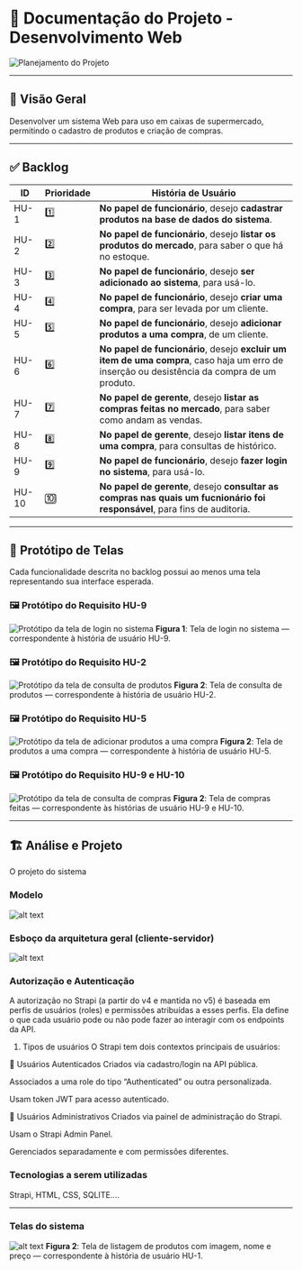 # 📘 Documentação do Projeto - Desenvolvimento Web

![Planejamento do Projeto](./pmc.jpeg)

---

## 🧾 Visão Geral

 Desenvolver um sistema Web para uso em caixas de supermercado, permitindo o cadastro de produtos e criação de compras.

---

## ✅ Backlog

| ID    | Prioridade | História de Usuário                                                                 |
|-------|------------|--------------------------------------------------------------------------------------|
| HU-1  | 1️⃣         | **No papel de funcionário**, desejo **cadastrar produtos na base de dados do sistema**. |
| HU-2  | 2️⃣         | **No papel de funcionário**, desejo **listar os produtos do mercado**, para saber o que há no estoque. |
| HU-3  | 3️⃣         | **No papel de funcionário**, desejo **ser adicionado ao sistema**, para usá-lo. |
| HU-4  | 4️⃣         | **No papel de funcionário**, desejo **criar uma compra**, para ser levada por um cliente. |
| HU-5  | 5️⃣         | **No papel de funcionário**, desejo **adicionar produtos a uma compra**, de um cliente. |
| HU-6  | 6️⃣         | **No papel de funcionário**, desejo **excluir um item de uma compra**, caso haja um erro de inserção ou desistência da compra de um produto. |
| HU-7  | 7️⃣         | **No papel de gerente**, desejo **listar as compras feitas no mercado**, para saber como andam as vendas. |
| HU-8  | 8️⃣         | **No papel de gerente**, desejo **listar itens de uma compra**, para consultas de histórico. |
| HU-9  | 9️⃣         | **No papel de funcionário**, desejo **fazer login no sistema**, para usá-lo. |
| HU-10 | 🔟         | **No papel de gerente**, desejo **consultar as compras nas quais um fucnionário foi responsável**, para fins de auditoria. |

---

## 🎨 Protótipo de Telas

Cada funcionalidade descrita no backlog possui ao menos uma tela representando sua interface esperada.

### 🖼️ Protótipo do Requisito HU-9

![Protótipo da tela de login no sistema](tela1.jpeg)
**Figura 1**: Tela de login no sistema — correspondente à história de usuário HU-9.

### 🖼️ Protótipo do Requisito HU-2

![Protótipo da tela de consulta de produtos](tela2.jpeg)
**Figura 2**: Tela de consulta de produtos — correspondente à história de usuário HU-2.

### 🖼️ Protótipo do Requisito HU-5

![Protótipo da tela de adicionar produtos a uma compra](tela3.jpeg)
**Figura 2**: Tela de produtos a uma compra — correspondente à história de usuário HU-5.

### 🖼️ Protótipo do Requisito HU-9 e HU-10

![Protótipo da tela de consulta de compras](tela3.jpeg)
**Figura 2**: Tela de compras feitas — correspondente às histórias de usuário HU-9 e HU-10.

---

## 🏗 Análise e Projeto 

O projeto  do sistema 

### Modelo 

![alt text](image-1.png)

### Esboço da arquitetura geral (cliente-servidor)


![alt text](image.png)


### Autorização  e Autenticação 
A autorização no Strapi (a partir do v4 e mantida no v5) é baseada em perfis de usuários (roles) e permissões atribuídas a esses perfis. Ela define o que cada usuário pode ou não pode fazer ao interagir com os endpoints da API.

1. Tipos de usuários
O Strapi tem dois contextos principais de usuários:

🔹 Usuários Autenticados
Criados via cadastro/login na API pública.

Associados a uma role do tipo “Authenticated” ou outra personalizada.

Usam token JWT para acesso autenticado.

🔸 Usuários Administrativos
Criados via painel de administração do Strapi.

Usam o Strapi Admin Panel.

Gerenciados separadamente e com permissões diferentes.


### Tecnologias a serem utilizadas 
Strapi, HTML, CSS, SQLITE....

---

### Telas do sistema

![alt text](tela1-1.png)
**Figura 2**: Tela de listagem de produtos com imagem, nome e preço — correspondente à história de usuário HU-1.



